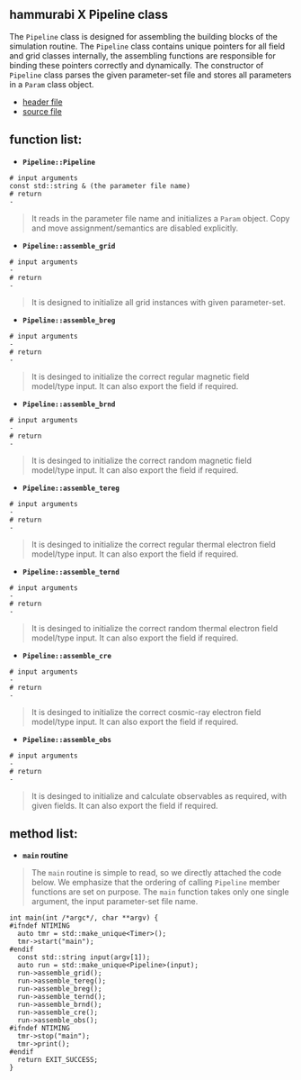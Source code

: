 ## hammurabi X Pipeline class

The ``Pipeline`` class is designed for assembling the building blocks of the simulation routine.
The ``Pipeline`` class contains unique pointers for all field and grid classes internally, the assembling functions are responsible for binding these pointers correctly and dynamically.
The constructor of ``Pipeline`` class parses the given parameter-set file and stores all parameters in a ``Param`` class object.

- [header file](https://github.com/hammurabi-dev/hammurabiX/tree/master/include/pipeline.h)
- [source file](https://github.com/hammurabi-dev/hammurabiX/tree/master/source/pipeline/pipeline.cc)

## function list:

- **``Pipeline::Pipeline``**
```
# input arguments
const std::string & (the parameter file name)
# return
-
```
> It reads in the parameter file name and initializes a ``Param`` object.
Copy and move assignment/semantics are disabled explicitly.

- **``Pipeline::assemble_grid``**
```
# input arguments
-
# return
-
```
> It is designed to initialize all grid instances with given parameter-set.


- **``Pipeline::assemble_breg``**
```
# input arguments
-
# return
-
```
> It is desinged to initialize the correct regular magnetic field model/type input.
It can also export the field if required.

- **``Pipeline::assemble_brnd``**
```
# input arguments
-
# return
-
```
> It is desinged to initialize the correct random magnetic field model/type input.
It can also export the field if required.

- **``Pipeline::assemble_tereg``**
```
# input arguments
-
# return
-
```
> It is desinged to initialize the correct regular thermal electron field model/type input.
It can also export the field if required.

- **``Pipeline::assemble_ternd``**
```
# input arguments
-
# return
-
```
> It is desinged to initialize the correct random thermal electron field model/type input.
It can also export the field if required.

- **``Pipeline::assemble_cre``**
```
# input arguments
-
# return
-
```
> It is desinged to initialize the correct cosmic-ray electron field model/type input.
It can also export the field if required.

- **``Pipeline::assemble_obs``**
```
# input arguments
-
# return
-
```
> It is desinged to initialize and calculate observables as required, with given fields.
It can also export the field if required.

## method list:

- **``main`` routine**

> The ``main`` routine is simple to read, so we directly attached the code below.
We emphasize that the ordering of calling ``Pipeline`` member functions are set on purpose.
The ``main`` function takes only one single argument, the input parameter-set file name.

```
int main(int /*argc*/, char **argv) {
#ifndef NTIMING
  auto tmr = std::make_unique<Timer>();
  tmr->start("main");
#endif
  const std::string input(argv[1]);
  auto run = std::make_unique<Pipeline>(input);
  run->assemble_grid();
  run->assemble_tereg();
  run->assemble_breg();
  run->assemble_ternd();
  run->assemble_brnd();
  run->assemble_cre();
  run->assemble_obs();
#ifndef NTIMING
  tmr->stop("main");
  tmr->print();
#endif
  return EXIT_SUCCESS;
}
```
